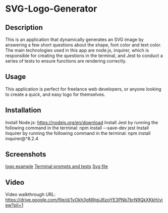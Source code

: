 # SVG-Logo-Generator

## Description
This is an application that dynamically generates an SVG image by answering a few short questions about the shape, font color and text color. The main technologies used in this app are node.js, inquirer, which is responsible for creating the questions in the terminal, and Jest to conduct a series of tests to ensure functions are rendering correctly.

## Usage
This application is perfect for freelance web developers, or anyone looking to create a quick, and easy logo for themselves.

## Installation
Install Node.js: https://nodejs.org/en/download
Install Jest by running the following command in the terminal: npm install --save-dev jest
Install Inquirer by running the following command in the terminal: npm install inquirer@^8.2.4


## Screenshots
[logo example](/examples/logo-example.png)
[Terminal prompts and tests](/examples/terminal-img.png)
[Svg file](/examples/svg-code.png)

## Video
Video walkthrough URL: https://drive.google.com/file/d/1vOkh3gN9igjJ6zqYE3PNb7brN9QkXKkH/view?pli=1

